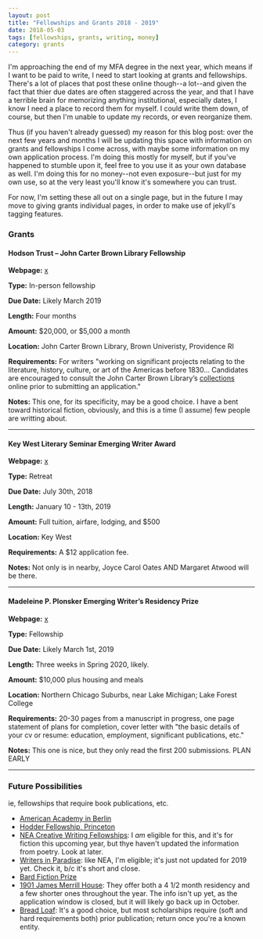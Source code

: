 ```yaml
---
layout: post
title: "Fellowships and Grants 2018 - 2019"
date: 2018-05-03
tags: [fellowships, grants, writing, money]
category: grants
---
```


I'm approaching the end of my MFA degree in the next year, which means if I want to be paid to write, I need to start looking at grants and fellowships. There's a lot of places that post these online though--a lot--and given the fact that thier due dates are often staggered across the year, and that I have a terrible brain for memorizing anything institutional, especially dates, I know I need a place to record them for myself. I could write them down, of course, but then I'm unable to update my records, or even reorganize them. 

Thus (if you haven't already guessed) my reason for this blog post: over the next few years and months I will be updating this space with information on grants and fellowships I come across, with maybe some information on my own application process. I'm doing this mostly for myself, but if you've happened to stumble upon it, feel free to you use it as your own database as well. I'm doing this for no money--not even exposure--but just for my own use, so at the very least you'll know it's somewhere you can trust.

For now, I'm setting these all out on a single page, but in the future I may move to giving grants individual pages, in order to make use of jekyll's tagging features.

### Grants ##

#### Hodson Trust – John Carter Brown Library Fellowship  ####

__Webpage:__ [x](https://www.washcoll.edu/centers/starr/fellowships/hodson-brown-fellowship.php)

__Type:__ In-person fellowship

__Due Date:__ Likely March 2019

__Length:__ Four months

__Amount:__ $20,000, or $5,000 a month

__Location:__ John Carter Brown Library, Brown Univeristy, Providence RI

__Requirements:__ For writers "working on significant projects relating to the literature, history, culture, or art of the Americas before 1830... Candidates are encouraged to consult the John Carter Brown Library’s [collections](http://www.brown.edu/academics/libraries/john-carter-brown/about/collection) online prior to submitting an application."

__Notes:__ This one, for its specificity, may be a good choice. I have a bent toward historical fiction, obviously, and this is a time (I assume) few people are writting about.

---

#### Key West Literary Seminar Emerging Writer Award ####

__Webpage:__ [x](http://www.kwls.org/awards/emerging-writer-awards/)

__Type:__ Retreat

__Due Date:__ July 30th, 2018

__Length:__ January 10 - 13th, 2019

__Amount:__ Full tuition, airfare, lodging, and $500

__Location:__ Key West 

__Requirements:__ A $12 application fee.

__Notes:__ Not only is in nearby, Joyce Carol Oates AND Margaret Atwood will be there.

---

#### Madeleine P. Plonsker Emerging Writer’s Residency Prize ####

__Webpage:__ [x](http://www.lakeforest.edu/academics/programs/english/press/plonsker.php)

__Type:__ Fellowship

__Due Date:__ Likely March 1st, 2019

__Length:__ Three weeks in Spring 2020, likely.

__Amount:__ $10,000 plus housing and meals

__Location:__ Northern Chicago Suburbs, near Lake Michigan; Lake Forest College

__Requirements:__ 20-30 pages from a manuscript in progress, one page statement of plans for completion, cover letter with "the basic details of your cv or resume: education, employment, significant publications, etc." 

__Notes:__ This one is nice, but they only read the first 200 submissions. PLAN EARLY

---

### Future Possibilities ###
ie, fellowships that require book publications, etc.

* [American Academy in Berlin](http://www.americanacademy.de/apply/apply-for-a-fellowship/)
* [Hodder Fellowship, Princeton](http://arts.princeton.edu/fellowships/hodder-fellowship/)
* [NEA Creative Writing Fellowships](https://www.arts.gov/grants-individuals/creative-writing-fellowships): I _am_ eligible for this, and it's for fiction this upcoming year, but thye haven't updated the information from poetry. Look at later.
* [Writers in Paradise](https://www.writersinparadise.com/): like NEA, I'm eligible; it's just not updated for 2019 yet. Check it, b/c it's short and close.
* [Bard Fiction Prize](http://www.bard.edu/bfp/)
* [1901 James Merrill House](http://jamesmerrillhouse.org/residency/writer-in-residence-program/): They offer both a 4 1/2 month residency and a few shorter ones throughout the year. The info isn't up yet, as the application window is closed, but it will likely go back up in October.
* [Bread Loaf](http://www.middlebury.edu/bread-loaf-conferences/admissions): It's a good choice, but most scholarships require (soft and hard requirements both) prior publication; return once you're a known entity.